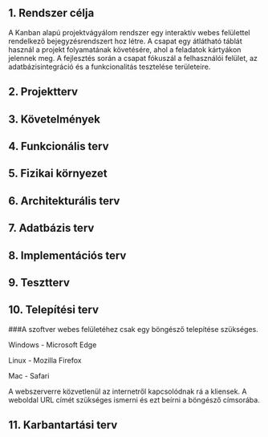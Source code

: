 ## 1. Rendszer célja


A Kanban alapú projektvágyálom rendszer egy interaktív webes felülettel rendelkező bejegyzésrendszert hoz létre. A csapat egy átlátható táblát használ a projekt folyamatának követésére, ahol a feladatok kártyákon jelennek meg. A fejlesztés során a csapat fókuszál a felhasználói felület, az adatbázisintegráció és a funkcionalitás tesztelése területeire.

## 2. Projektterv

## 3. Követelmények

## 4. Funkcionális terv

## 5. Fizikai környezet

## 6. Architekturális terv

## 7. Adatbázis terv

## 8. Implementációs terv

## 9. Tesztterv

## 10. Telepítési terv

###A szoftver webes felületéhez csak egy böngésző telepítése szükséges.

Windows - Microsoft Edge

Linux - Mozilla Firefox

Mac - Safari

A webszerverre közvetlenül az internetről kapcsolódnak rá a kliensek. A weboldal URL címét szükséges ismerni és ezt beírni a böngésző címsorába.

## 11. Karbantartási terv
